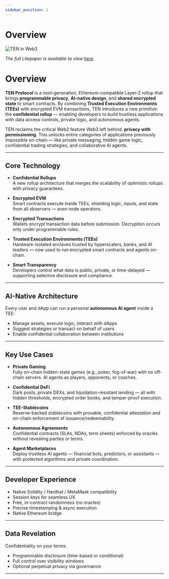```yaml
---
sidebar_position: 1
---
```

# Overview

![TEN in Web3](../assets/overview-banner.png)

_The full Litepaper is available to view [here](https://ten.xyz/litepaper)._
 
# Overview

**TEN Protocol** is a next-generation, Ethereum-compatible Layer-2 rollup that brings **programmable privacy**, **AI-native design**, and **shared encrypted state** to smart contracts. By combining **Trusted Execution Environments (TEEs)** with encrypted EVM transactions, TEN introduces a new primitive: the **confidential rollup** — enabling developers to build trustless applications with data access controls, private logic, and autonomous agents.

TEN reclaims the critical Web2 feature Web3 left behind: **privacy with permissioning**. This unlocks entire categories of applications previously impossible on-chain — like private messaging, hidden game logic, confidential trading strategies, and collaborative AI agents.

---

## Core Technology

- **Confidential Rollups**  
  A new rollup architecture that merges the scalability of optimistic rollups with privacy guarantees.

- **Encrypted EVM**  
  Smart contracts execute inside TEEs, shielding logic, inputs, and state from all observers — even node operators.

- **Encrypted Transactions**  
  Wallets encrypt transaction data before submission. Decryption occurs only under programmable rules.

- **Trusted Execution Environments (TEEs)**  
  Hardware-isolated enclaves trusted by hyperscalers, banks, and AI leaders — now used to run encrypted smart contracts and agents on-chain.

- **Smart Transparency**  
  Developers control what data is public, private, or time-delayed — supporting selective disclosure and compliance.

---

## AI-Native Architecture

Every user and dApp can run a personal **autonomous AI agent** inside a TEE:

- Manage assets, execute logic, interact with dApps
- Suggest strategies or transact on behalf of users
- Enable confidential collaboration between institutions

---

## Key Use Cases

- **Private Gaming**  
  Fully on-chain hidden-state games (e.g., poker, fog-of-war) with no off-chain servers. AI agents as players, opponents, or coaches.

- **Confidential DeFi**  
  Dark pools, private DEXs, and liquidation-resistant lending — all with hidden thresholds, encrypted order books, and tamper-proof execution.

- **TEE-Stablecoins**  
  Reserve-backed stablecoins with provable, confidential attestation and on-chain enforcement of issuance/redeemability.

- **Autonomous Agreements**  
  Confidential contracts (SLAs, NDAs, term sheets) enforced by oracles without revealing parties or terms.

- **Agent Marketplaces**  
  Deploy trustless AI agents — financial bots, predictors, or assistants — with protected algorithms and private coordination.

---

## Developer Experience

- Native Solidity / Hardhat / MetaMask compatibility  
- Session keys for seamless UX  
- Free, in-contract randomness (no oracles)  
- Precise timestamping & async execution  
- Native Ethereum bridge  

---

## Data Revelation

Confidentiality on your terms:

- Programmable disclosure (time-based or conditional)
- Full control over visibility windows
- Optional perpetual privacy via governance

---